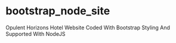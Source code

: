 # bootstrap_node_site
Opulent Horizons Hotel Website Coded With Bootstrap Styling And Supported With NodeJS

